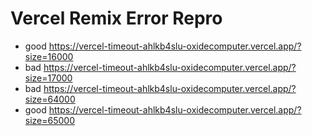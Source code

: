 # Vercel Remix Error Repro

* good https://vercel-timeout-ahlkb4slu-oxidecomputer.vercel.app/?size=16000
* bad https://vercel-timeout-ahlkb4slu-oxidecomputer.vercel.app/?size=17000
* bad https://vercel-timeout-ahlkb4slu-oxidecomputer.vercel.app/?size=64000
* good https://vercel-timeout-ahlkb4slu-oxidecomputer.vercel.app/?size=65000

